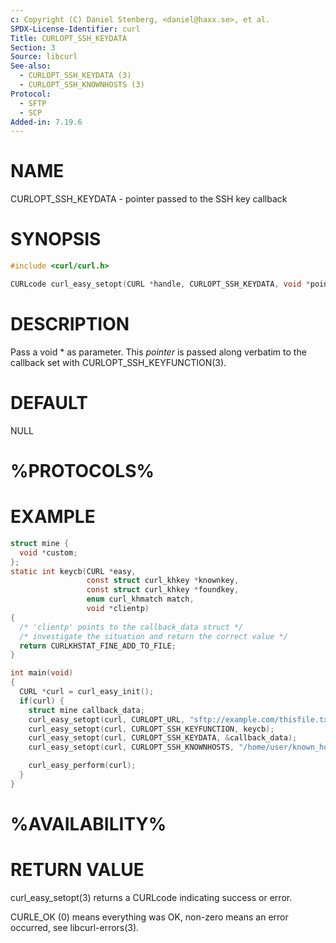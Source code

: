 ```yaml
---
c: Copyright (C) Daniel Stenberg, <daniel@haxx.se>, et al.
SPDX-License-Identifier: curl
Title: CURLOPT_SSH_KEYDATA
Section: 3
Source: libcurl
See-also:
  - CURLOPT_SSH_KEYDATA (3)
  - CURLOPT_SSH_KNOWNHOSTS (3)
Protocol:
  - SFTP
  - SCP
Added-in: 7.19.6
---
```


# NAME

CURLOPT_SSH_KEYDATA - pointer passed to the SSH key callback

# SYNOPSIS

~~~c
#include <curl/curl.h>

CURLcode curl_easy_setopt(CURL *handle, CURLOPT_SSH_KEYDATA, void *pointer);
~~~

# DESCRIPTION

Pass a void * as parameter. This *pointer* is passed along verbatim to the
callback set with CURLOPT_SSH_KEYFUNCTION(3).

# DEFAULT

NULL

# %PROTOCOLS%

# EXAMPLE

~~~c
struct mine {
  void *custom;
};
static int keycb(CURL *easy,
                 const struct curl_khkey *knownkey,
                 const struct curl_khkey *foundkey,
                 enum curl_khmatch match,
                 void *clientp)
{
  /* 'clientp' points to the callback_data struct */
  /* investigate the situation and return the correct value */
  return CURLKHSTAT_FINE_ADD_TO_FILE;
}

int main(void)
{
  CURL *curl = curl_easy_init();
  if(curl) {
    struct mine callback_data;
    curl_easy_setopt(curl, CURLOPT_URL, "sftp://example.com/thisfile.txt");
    curl_easy_setopt(curl, CURLOPT_SSH_KEYFUNCTION, keycb);
    curl_easy_setopt(curl, CURLOPT_SSH_KEYDATA, &callback_data);
    curl_easy_setopt(curl, CURLOPT_SSH_KNOWNHOSTS, "/home/user/known_hosts");

    curl_easy_perform(curl);
  }
}
~~~

# %AVAILABILITY%

# RETURN VALUE

curl_easy_setopt(3) returns a CURLcode indicating success or error.

CURLE_OK (0) means everything was OK, non-zero means an error occurred, see
libcurl-errors(3).
